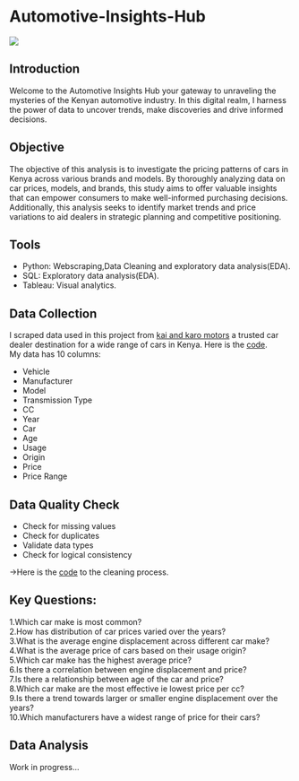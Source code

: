 # Automotive-Insights-Hub

![](https://github.com/MorganTheAnalyst/Automotive-Insights-Hub/blob/main/Code%20%26%20CSV_Files/Images/WhatsApp%20Image%202024-07-27%20at%205.56.03%20PM.jpeg)
## Introduction
Welcome to the Automotive Insights Hub your gateway to unraveling the mysteries of the Kenyan automotive industry.
In this digital realm, I harness the power of data to uncover trends, make discoveries and drive informed decisions.
## Objective
The objective of this analysis is to investigate the pricing patterns of cars in Kenya across various brands and models. By thoroughly analyzing data on car prices, models, and brands, this study aims to offer valuable insights that can empower consumers to make well-informed purchasing decisions. Additionally, this analysis seeks to identify market trends and price variations to aid dealers in strategic planning and competitive positioning.
## Tools
* Python: Webscraping,Data Cleaning and exploratory data analysis(EDA).</br>
* SQL: Exploratory data analysis(EDA).</br>
* Tableau: Visual analytics.
## Data Collection
I scraped data used in this project from [kai and karo motors](https://www.kaiandkaro.com/) a trusted car dealer destination for a wide range of cars in Kenya.
Here is the [code](https://github.com/MorganTheAnalyst/Automotive-Insights-Hub/blob/main/Code%20%26%20CSV_Files/kai%20_karo%20_data_scraping.ipynb).</br>
My data has 10 columns:
* Vehicle</br>
* Manufacturer</br>
* Model</br>
* Transmission Type</br>
* CC</br>
* Year</br>
* Car</br>
* Age</br>
* Usage</br>
* Origin
* Price
* Price Range
## Data Quality Check
* Check for missing values
* Check for duplicates
* Validate data types
* Check for logical consistency<br>

->Here is the [code](https://github.com/MorganTheAnalyst/Automotive-Insights-Hub/blob/main/Code%20%26%20CSV_Files/Data_Preprocessing.ipynb) to the cleaning process.
## Key Questions:
1.Which car make is most common?</br>
2.How has distribution of car prices varied over the years?</br>
3.What is the average engine displacement across different car make?</br>
4.What is the average price of cars based on their usage origin?</br>
5.Which car make has the highest average price?</br>
6.Is there a correlation between engine displacement and price?</br>
7.Is there a relationship between age of the car and price?</br>
8.Which car make are the most effective ie lowest price per cc?</br>
9.Is there a trend towards larger or smaller engine displacement over the years?</br>
10.Which manufacturers have a widest range of price for their cars?</br>
## Data Analysis
Work in progress...
